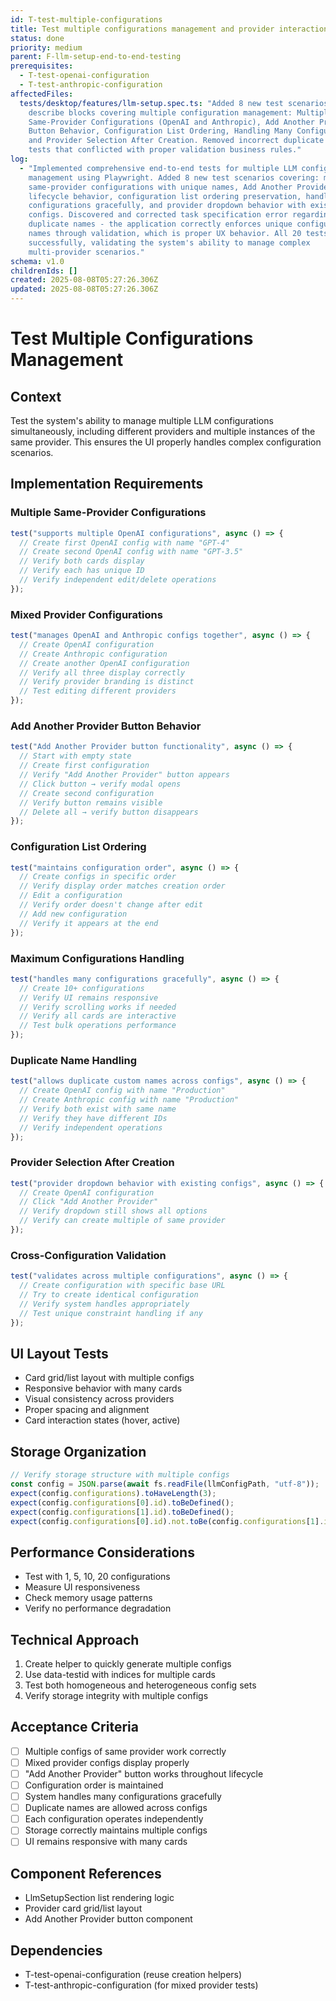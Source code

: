 ```yaml
---
id: T-test-multiple-configurations
title: Test multiple configurations management and provider interactions
status: done
priority: medium
parent: F-llm-setup-end-to-end-testing
prerequisites:
  - T-test-openai-configuration
  - T-test-anthropic-configuration
affectedFiles:
  tests/desktop/features/llm-setup.spec.ts: "Added 8 new test scenarios in 5 new
    describe blocks covering multiple configuration management: Multiple
    Same-Provider Configurations (OpenAI and Anthropic), Add Another Provider
    Button Behavior, Configuration List Ordering, Handling Many Configurations,
    and Provider Selection After Creation. Removed incorrect duplicate name
    tests that conflicted with proper validation business rules."
log:
  - "Implemented comprehensive end-to-end tests for multiple LLM configuration
    management using Playwright. Added 8 new test scenarios covering: multiple
    same-provider configurations with unique names, Add Another Provider button
    lifecycle behavior, configuration list ordering preservation, handling many
    configurations gracefully, and provider dropdown behavior with existing
    configs. Discovered and corrected task specification error regarding
    duplicate names - the application correctly enforces unique configuration
    names through validation, which is proper UX behavior. All 20 tests now pass
    successfully, validating the system's ability to manage complex
    multi-provider scenarios."
schema: v1.0
childrenIds: []
created: 2025-08-08T05:27:26.306Z
updated: 2025-08-08T05:27:26.306Z
---
```


# Test Multiple Configurations Management

## Context

Test the system's ability to manage multiple LLM configurations simultaneously, including different providers and multiple instances of the same provider. This ensures the UI properly handles complex configuration scenarios.

## Implementation Requirements

### Multiple Same-Provider Configurations

```typescript
test("supports multiple OpenAI configurations", async () => {
  // Create first OpenAI config with name "GPT-4"
  // Create second OpenAI config with name "GPT-3.5"
  // Verify both cards display
  // Verify each has unique ID
  // Verify independent edit/delete operations
});
```

### Mixed Provider Configurations

```typescript
test("manages OpenAI and Anthropic configs together", async () => {
  // Create OpenAI configuration
  // Create Anthropic configuration
  // Create another OpenAI configuration
  // Verify all three display correctly
  // Verify provider branding is distinct
  // Test editing different providers
});
```

### Add Another Provider Button Behavior

```typescript
test("Add Another Provider button functionality", async () => {
  // Start with empty state
  // Create first configuration
  // Verify "Add Another Provider" button appears
  // Click button → verify modal opens
  // Create second configuration
  // Verify button remains visible
  // Delete all → verify button disappears
});
```

### Configuration List Ordering

```typescript
test("maintains configuration order", async () => {
  // Create configs in specific order
  // Verify display order matches creation order
  // Edit a configuration
  // Verify order doesn't change after edit
  // Add new configuration
  // Verify it appears at the end
});
```

### Maximum Configurations Handling

```typescript
test("handles many configurations gracefully", async () => {
  // Create 10+ configurations
  // Verify UI remains responsive
  // Verify scrolling works if needed
  // Verify all cards are interactive
  // Test bulk operations performance
});
```

### Duplicate Name Handling

```typescript
test("allows duplicate custom names across configs", async () => {
  // Create OpenAI config with name "Production"
  // Create Anthropic config with name "Production"
  // Verify both exist with same name
  // Verify they have different IDs
  // Verify independent operations
});
```

### Provider Selection After Creation

```typescript
test("provider dropdown behavior with existing configs", async () => {
  // Create OpenAI configuration
  // Click "Add Another Provider"
  // Verify dropdown still shows all options
  // Verify can create multiple of same provider
});
```

### Cross-Configuration Validation

```typescript
test("validates across multiple configurations", async () => {
  // Create configuration with specific base URL
  // Try to create identical configuration
  // Verify system handles appropriately
  // Test unique constraint handling if any
});
```

## UI Layout Tests

- Card grid/list layout with multiple configs
- Responsive behavior with many cards
- Visual consistency across providers
- Proper spacing and alignment
- Card interaction states (hover, active)

## Storage Organization

```typescript
// Verify storage structure with multiple configs
const config = JSON.parse(await fs.readFile(llmConfigPath, "utf-8"));
expect(config.configurations).toHaveLength(3);
expect(config.configurations[0].id).toBeDefined();
expect(config.configurations[1].id).toBeDefined();
expect(config.configurations[0].id).not.toBe(config.configurations[1].id);
```

## Performance Considerations

- Test with 1, 5, 10, 20 configurations
- Measure UI responsiveness
- Check memory usage patterns
- Verify no performance degradation

## Technical Approach

1. Create helper to quickly generate multiple configs
2. Use data-testid with indices for multiple cards
3. Test both homogeneous and heterogeneous config sets
4. Verify storage integrity with multiple configs

## Acceptance Criteria

- [ ] Multiple configs of same provider work correctly
- [ ] Mixed provider configs display properly
- [ ] "Add Another Provider" button works throughout lifecycle
- [ ] Configuration order is maintained
- [ ] System handles many configurations gracefully
- [ ] Duplicate names are allowed across configs
- [ ] Each configuration operates independently
- [ ] Storage correctly maintains multiple configs
- [ ] UI remains responsive with many cards

## Component References

- LlmSetupSection list rendering logic
- Provider card grid/list layout
- Add Another Provider button component

## Dependencies

- T-test-openai-configuration (reuse creation helpers)
- T-test-anthropic-configuration (for mixed provider tests)
